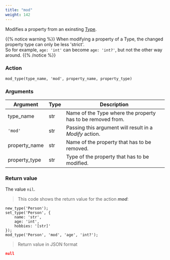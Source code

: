 ```yaml
---
title: "mod"
weight: 142
---
```


Modifies a property from an exinsting [Type](../../../data-types/type).

{{% notice warning %}}
When modifying a property of a Type, the changed property type can only be less 'strict'. \
So for example, `age: 'int'` can become `age: 'int?'`, but not the other way around.
{{% /notice %}}



### Action

`mod_type(type_name, 'mod', property_name, property_type)`

### Arguments

Argument | Type | Description
-------- | ---- | -----------
type_name | str | Name of the Type where the property has to be removed from.
`'mod'` | str | Passing this argument will result in a *Modify* action.
property_name | str | Name of the property that has to be removed.
property_type | str | Type of the property that has to be modified.

### Return value

The value `nil`.

> This code shows the return value for the action ***mod***:

```thingsdb,json_response
new_type('Person');
set_type('Person', {
    name: 'str',
    age: 'int',
    hobbies: '[str]'
});
mod_type('Person', 'mod', 'age', 'int?');
```

> Return value in JSON format

```json
null
```

